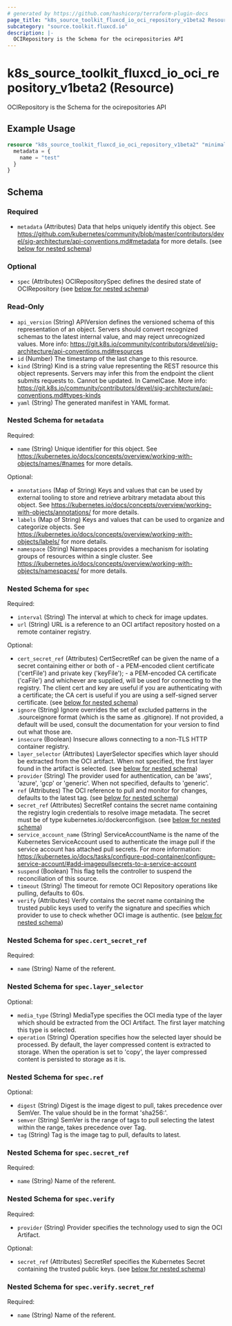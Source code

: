 ```yaml
---
# generated by https://github.com/hashicorp/terraform-plugin-docs
page_title: "k8s_source_toolkit_fluxcd_io_oci_repository_v1beta2 Resource - terraform-provider-k8s"
subcategory: "source.toolkit.fluxcd.io"
description: |-
  OCIRepository is the Schema for the ocirepositories API
---
```


# k8s_source_toolkit_fluxcd_io_oci_repository_v1beta2 (Resource)

OCIRepository is the Schema for the ocirepositories API

## Example Usage

```terraform
resource "k8s_source_toolkit_fluxcd_io_oci_repository_v1beta2" "minimal" {
  metadata = {
    name = "test"
  }
}
```

<!-- schema generated by tfplugindocs -->
## Schema

### Required

- `metadata` (Attributes) Data that helps uniquely identify this object. See https://github.com/kubernetes/community/blob/master/contributors/devel/sig-architecture/api-conventions.md#metadata for more details. (see [below for nested schema](#nestedatt--metadata))

### Optional

- `spec` (Attributes) OCIRepositorySpec defines the desired state of OCIRepository (see [below for nested schema](#nestedatt--spec))

### Read-Only

- `api_version` (String) APIVersion defines the versioned schema of this representation of an object. Servers should convert recognized schemas to the latest internal value, and may reject unrecognized values. More info: https://git.k8s.io/community/contributors/devel/sig-architecture/api-conventions.md#resources
- `id` (Number) The timestamp of the last change to this resource.
- `kind` (String) Kind is a string value representing the REST resource this object represents. Servers may infer this from the endpoint the client submits requests to. Cannot be updated. In CamelCase. More info: https://git.k8s.io/community/contributors/devel/sig-architecture/api-conventions.md#types-kinds
- `yaml` (String) The generated manifest in YAML format.

<a id="nestedatt--metadata"></a>
### Nested Schema for `metadata`

Required:

- `name` (String) Unique identifier for this object. See https://kubernetes.io/docs/concepts/overview/working-with-objects/names/#names for more details.

Optional:

- `annotations` (Map of String) Keys and values that can be used by external tooling to store and retrieve arbitrary metadata about this object. See https://kubernetes.io/docs/concepts/overview/working-with-objects/annotations/ for more details.
- `labels` (Map of String) Keys and values that can be used to organize and categorize objects. See https://kubernetes.io/docs/concepts/overview/working-with-objects/labels/ for more details.
- `namespace` (String) Namespaces provides a mechanism for isolating groups of resources within a single cluster. See https://kubernetes.io/docs/concepts/overview/working-with-objects/namespaces/ for more details.


<a id="nestedatt--spec"></a>
### Nested Schema for `spec`

Required:

- `interval` (String) The interval at which to check for image updates.
- `url` (String) URL is a reference to an OCI artifact repository hosted on a remote container registry.

Optional:

- `cert_secret_ref` (Attributes) CertSecretRef can be given the name of a secret containing either or both of  - a PEM-encoded client certificate ('certFile') and private key ('keyFile'); - a PEM-encoded CA certificate ('caFile')  and whichever are supplied, will be used for connecting to the registry. The client cert and key are useful if you are authenticating with a certificate; the CA cert is useful if you are using a self-signed server certificate. (see [below for nested schema](#nestedatt--spec--cert_secret_ref))
- `ignore` (String) Ignore overrides the set of excluded patterns in the .sourceignore format (which is the same as .gitignore). If not provided, a default will be used, consult the documentation for your version to find out what those are.
- `insecure` (Boolean) Insecure allows connecting to a non-TLS HTTP container registry.
- `layer_selector` (Attributes) LayerSelector specifies which layer should be extracted from the OCI artifact. When not specified, the first layer found in the artifact is selected. (see [below for nested schema](#nestedatt--spec--layer_selector))
- `provider` (String) The provider used for authentication, can be 'aws', 'azure', 'gcp' or 'generic'. When not specified, defaults to 'generic'.
- `ref` (Attributes) The OCI reference to pull and monitor for changes, defaults to the latest tag. (see [below for nested schema](#nestedatt--spec--ref))
- `secret_ref` (Attributes) SecretRef contains the secret name containing the registry login credentials to resolve image metadata. The secret must be of type kubernetes.io/dockerconfigjson. (see [below for nested schema](#nestedatt--spec--secret_ref))
- `service_account_name` (String) ServiceAccountName is the name of the Kubernetes ServiceAccount used to authenticate the image pull if the service account has attached pull secrets. For more information: https://kubernetes.io/docs/tasks/configure-pod-container/configure-service-account/#add-imagepullsecrets-to-a-service-account
- `suspend` (Boolean) This flag tells the controller to suspend the reconciliation of this source.
- `timeout` (String) The timeout for remote OCI Repository operations like pulling, defaults to 60s.
- `verify` (Attributes) Verify contains the secret name containing the trusted public keys used to verify the signature and specifies which provider to use to check whether OCI image is authentic. (see [below for nested schema](#nestedatt--spec--verify))

<a id="nestedatt--spec--cert_secret_ref"></a>
### Nested Schema for `spec.cert_secret_ref`

Required:

- `name` (String) Name of the referent.


<a id="nestedatt--spec--layer_selector"></a>
### Nested Schema for `spec.layer_selector`

Optional:

- `media_type` (String) MediaType specifies the OCI media type of the layer which should be extracted from the OCI Artifact. The first layer matching this type is selected.
- `operation` (String) Operation specifies how the selected layer should be processed. By default, the layer compressed content is extracted to storage. When the operation is set to 'copy', the layer compressed content is persisted to storage as it is.


<a id="nestedatt--spec--ref"></a>
### Nested Schema for `spec.ref`

Optional:

- `digest` (String) Digest is the image digest to pull, takes precedence over SemVer. The value should be in the format 'sha256:<HASH>'.
- `semver` (String) SemVer is the range of tags to pull selecting the latest within the range, takes precedence over Tag.
- `tag` (String) Tag is the image tag to pull, defaults to latest.


<a id="nestedatt--spec--secret_ref"></a>
### Nested Schema for `spec.secret_ref`

Required:

- `name` (String) Name of the referent.


<a id="nestedatt--spec--verify"></a>
### Nested Schema for `spec.verify`

Required:

- `provider` (String) Provider specifies the technology used to sign the OCI Artifact.

Optional:

- `secret_ref` (Attributes) SecretRef specifies the Kubernetes Secret containing the trusted public keys. (see [below for nested schema](#nestedatt--spec--verify--secret_ref))

<a id="nestedatt--spec--verify--secret_ref"></a>
### Nested Schema for `spec.verify.secret_ref`

Required:

- `name` (String) Name of the referent.


